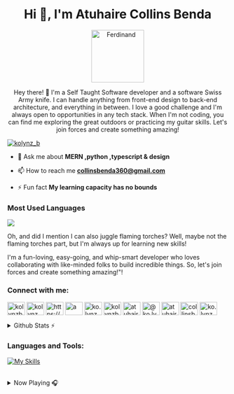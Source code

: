 <h1 align="center">Hi 👋, I'm Atuhaire Collins Benda</h1>

<center>
<img src="https://user-images.githubusercontent.com/45392987/219710714-ae326402-abb6-49b5-9db0-09a1f4c521a5.gif" alt="Ferdinand" width="120" align="center" style="display: block; margin: 0 auto" />
</center>

<p align="center">Hey there! 👋 I'm a Self Taught Software developer and a software Swiss Army knife. I can handle anything from front-end design to back-end architecture, and everything in between. I love a good challenge and I'm always open to opportunities in any tech stack. When I'm not coding, you can find me exploring the great outdoors or practicing my guitar skills. Let's join forces and create something amazing!</p>

<p align="left"> <a href="https://twitter.com/kolynz_b" target="blank"><img src="https://img.shields.io/twitter/follow/kolynz_b?logo=twitter&style=for-the-badge" alt="kolynz_b" /></a> </p>

- 💬 Ask me about **MERN ,python ,typescript & design**

- 📫 How to reach me **collinsbenda360@gmail.com**

- ⚡ Fun fact **My learning capacity has no bounds**
### Most Used Languages
<img src="https://github-readme-stats.vercel.app/api/top-langs/?username=kolynzb&layout=compact&theme=gotham&hide=jupyter%20notebook,c,scss&langs_count=10%22%20width=%22250%22%20alt=%22Python%22%20style=%22vertical-align:top;%20margin:4px;%20width:100%%22">
<!-- ### Blogs posts -->
<!-- BLOG-POST-LIST:START -->
<!-- BLOG-POST-LIST:END --> 

<p align="left">
Oh, and did I mention I can also juggle flaming torches? Well, maybe not the flaming torches part, but I'm always up for learning new skills!

I'm a fun-loving, easy-going, and whip-smart developer who loves collaborating with like-minded folks to build incredible things. So, let's join forces and create something amazing!"!</p>

<h3 align="left">Connect with me:</h3>
<p align="left">
<a href="https://dev.to/kolynzb" target="blank"><img align="center" src="https://raw.githubusercontent.com/rahuldkjain/github-profile-readme-generator/master/src/images/icons/Social/devto.svg" alt="kolynzb" height="30" width="40" /></a>
<a href="https://twitter.com/kolynz_b" target="blank"><img align="center" src="https://raw.githubusercontent.com/rahuldkjain/github-profile-readme-generator/master/src/images/icons/Social/twitter.svg" alt="kolynz_b" height="30" width="40" /></a>
<a href="https://www.linkedin.com/in/atuhairecollins/" target="blank"><img align="center" src="https://raw.githubusercontent.com/rahuldkjain/github-profile-readme-generator/master/src/images/icons/Social/linked-in-alt.svg" alt="https://www.linkedin.com/in/atuhaire-collins-71a458218/" height="30" width="40" /></a>
<a href="https://fb.com/a" target="blank"><img align="center" src="https://raw.githubusercontent.com/rahuldkjain/github-profile-readme-generator/master/src/images/icons/Social/facebook.svg" alt="a" height="30" width="40" /></a>
<a href="https://instagram.com/ko.lynz_b" target="blank"><img align="center" src="https://raw.githubusercontent.com/rahuldkjain/github-profile-readme-generator/master/src/images/icons/Social/instagram.svg" alt="ko.lynz_b" height="30" width="40" /></a>
<a href="https://dribbble.com/kolynzb" target="blank"><img align="center" src="https://raw.githubusercontent.com/rahuldkjain/github-profile-readme-generator/master/src/images/icons/Social/dribbble.svg" alt="kolynzb" height="30" width="40" /></a>
<a href="https://www.behance.net/atuhairecollins" target="blank"><img align="center" src="https://raw.githubusercontent.com/rahuldkjain/github-profile-readme-generator/master/src/images/icons/Social/behance.svg" alt="atuhairecollins" height="30" width="40" /></a>
<a href="https://medium.com/@ko.lynzb" target="blank"><img align="center" src="https://raw.githubusercontent.com/rahuldkjain/github-profile-readme-generator/master/src/images/icons/Social/medium.svg" alt="@ko.lynzb" height="30" width="40" /></a>
<a href="https://www.youtube.com/c/atuhaire collins" target="blank"><img align="center" src="https://raw.githubusercontent.com/rahuldkjain/github-profile-readme-generator/master/src/images/icons/Social/youtube.svg" alt="atuhaire collins" height="30" width="40" /></a>
<a href="https://www.hackerrank.com/collinsbenda360" target="blank"><img align="center" src="https://raw.githubusercontent.com/rahuldkjain/github-profile-readme-generator/master/src/images/icons/Social/hackerrank.svg" alt="collinsbenda360" height="30" width="40" /></a>
<a href="https://discord.gg/ko.lynz_b#3910" target="blank"><img align="center" src="https://raw.githubusercontent.com/rahuldkjain/github-profile-readme-generator/master/src/images/icons/Social/discord.svg" alt="ko.lynz_b#3910" height="30" width="40" /></a>
</p>

<details>
  <summary>Github Stats ⚡</summary>
  
<p>&nbsp;<img align="center" src="https://github-readme-stats.vercel.app/api?username=kolynzb&show_icons=true&locale=en" alt="kolynzb" /></p>
</details>


<h3 align="left">Languages and Tools:</h3>

[![My Skills](https://skillicons.dev/icons?i=git,html,css,sass,tailwind,java,ts,nodejs,django,aws,azure,nextjs,pug,react,vue,flutter,ableton,bash,firebase,ai,py,ps,md,jest,mongodb,postgres,redis,rust,threejs,postman,figma&perline=12)](https://skillicons.dev)

<br/>

<details>
  <summary>Now Playing 🎧</summary>
 
[![spotify-github-profile](https://spotify-github-profile.vercel.app/api/view?uid=31z332qz23yt5ma5twvztrjvztgu&cover_image=true&theme=novatorem&show_offline=false&background_color=121212&interchange=false&bar_color=53b14f&bar_color_cover=false)](https://github.com/kittinan/spotify-github-profile)
  
</details>

